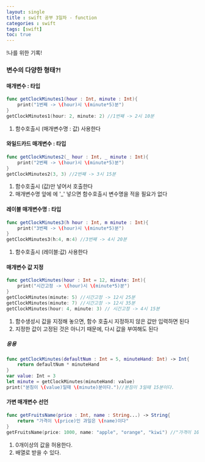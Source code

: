 ```yaml
---
layout: single
title : swift 공부 3일차 - function
categories : swift
tags: [swift]
toc: true
---
```


!나를 위한 기록!

### 변수의 다양한 형태?!

#### 매개변수 : 타입

```swift
func getClockMinutes1(hour : Int, minute : Int){
    print("1번째 -> \(hour)시 \(minute*5)분")
}
getClockMinutes1(hour: 2, minute: 2) //1번째 -> 2시 10분
```
 1. 함수호출시 (매개변수명 : 값) 사용한다

#### 와일드카드 매개변수 : 타입

```swift
func getClockMinutes2(_ hour : Int, _ minute : Int){
    print("2번째 -> \(hour)시 \(minute*5)분")
}
getClockMinutes2(3, 3) //2번째 -> 3시 15분
```
1. 함수호출시 (값)만 넣어서 호출한다
2. 매개변수명 앞에 에 '_' 넣으면 함수호출시 변수명을 적을 필요가 없다

#### 레이블 매개변수명 : 타입

```swift
func getClockMinutes3(h hour : Int, m minute : Int){
    print("3번째 -> \(hour)시 \(minute*5)분")
}
getClockMinutes3(h:4, m:4) //3번째 -> 4시 20분
```
1. 함수호출시 (레이블:값)  사용한다

#### 매개변수 값 지정

```swift
func getClockMinutes(hour : Int = 12, minute: Int){
    print("시간고정 -> \(hour)시 \(minute*5)분")
}
getClockMinutes(minute: 5) //시간고정 -> 12시 25분
getClockMinutes(minute: 7) //시간고정 -> 12시 35분
getClockMinutes(hour: 4, minute: 3) // 시간고정 -> 4시 15분
```
1. 함수생성시 값을 지정해 놓으면, 함수 호출시 지정하지 않은 값만 입력하면 된다
2. 지정한 값이 고정된 것은 아니기 때문에, 다시 값을 부여해도 된다 

##### 응용
```swift
func getClockMinutes(defaultNum : Int = 5, minuteHand: Int) -> Int{
    return defaultNum * minuteHand
}
var value: Int = 3
let minute = getClockMinutes(minuteHand: value)
print("분침이 \(value)일때 \(minute)분이다.")//분침이 3일때 15분이다.
```

#### 가변 매개변수 선언 
```swift
func getFruitsName(price : Int, name : String...) -> String{
    return "가격이 \(price)인 과일은 \(name)이다"
}
getFruitsName(price: 1000, name: "apple", "orange", "kiwi") //"가격이 1000인 과일은 ["apple", "orange", "kiwi"]이다"
```
1. 0개이상의 값을 허용한다.
2. 배열로 받을 수 있다.


   

